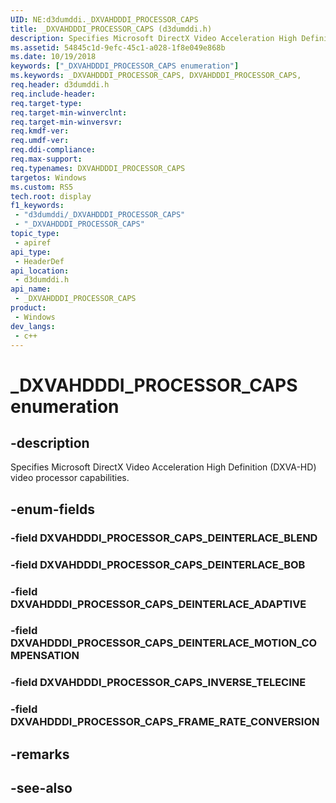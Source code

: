```yaml
---
UID: NE:d3dumddi._DXVAHDDDI_PROCESSOR_CAPS
title: _DXVAHDDDI_PROCESSOR_CAPS (d3dumddi.h)
description: Specifies Microsoft DirectX Video Acceleration High Definition (DXVA-HD) video processor capabilities.
ms.assetid: 54845c1d-9efc-45c1-a028-1f8e049e868b
ms.date: 10/19/2018
keywords: ["_DXVAHDDDI_PROCESSOR_CAPS enumeration"]
ms.keywords: _DXVAHDDDI_PROCESSOR_CAPS, DXVAHDDDI_PROCESSOR_CAPS,
req.header: d3dumddi.h
req.include-header: 
req.target-type: 
req.target-min-winverclnt: 
req.target-min-winversvr: 
req.kmdf-ver: 
req.umdf-ver: 
req.ddi-compliance: 
req.max-support: 
req.typenames: DXVAHDDDI_PROCESSOR_CAPS
targetos: Windows
ms.custom: RS5
tech.root: display
f1_keywords:
 - "d3dumddi/_DXVAHDDDI_PROCESSOR_CAPS"
 - "_DXVAHDDDI_PROCESSOR_CAPS"
topic_type:
 - apiref
api_type:
 - HeaderDef
api_location:
 - d3dumddi.h
api_name:
 - _DXVAHDDDI_PROCESSOR_CAPS
product:
 - Windows
dev_langs:
 - c++
---
```


# _DXVAHDDDI_PROCESSOR_CAPS enumeration

## -description

Specifies Microsoft DirectX Video Acceleration High Definition (DXVA-HD) video processor capabilities.

## -enum-fields

### -field DXVAHDDDI_PROCESSOR_CAPS_DEINTERLACE_BLEND

### -field DXVAHDDDI_PROCESSOR_CAPS_DEINTERLACE_BOB

### -field DXVAHDDDI_PROCESSOR_CAPS_DEINTERLACE_ADAPTIVE

### -field DXVAHDDDI_PROCESSOR_CAPS_DEINTERLACE_MOTION_COMPENSATION

### -field DXVAHDDDI_PROCESSOR_CAPS_INVERSE_TELECINE

### -field DXVAHDDDI_PROCESSOR_CAPS_FRAME_RATE_CONVERSION

## -remarks

## -see-also

